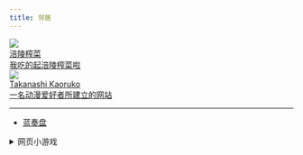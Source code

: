 ```yaml
---
title: 邻居
---
```


<div class="friends">

<a class="a-friend" target="_blank"  href="https://sssssystem.github.io">
<img class="blog-avatar" src="https://ae01.alicdn.com/kf/H7703af2e60384f3caf135f586114224cK.jpg" data-tag="bdshare">
<div class="text-container">
<div class="name">涪陵榨菜</div>
<div class="description" style="width:185px;overflow:hidden;text-overflow:ellipsis;white-space:nowrap;">我吃的起涪陵榨菜啦</div>
</div>
</a>
<a class="a-friend" target="_blank"  href="https://vanillaneko.club">
<img class="blog-avatar" src="https://i.loli.net/2020/03/29/AHQRtBJx6hKaYPg.jpg" data-tag="bdshare">
<div class="text-container">
<div class="name">Takanashi Kaoruko</div>
<div class="description" style="width:185px;overflow:hidden;text-overflow:ellipsis;white-space:nowrap;">一名动漫爱好者所建立的网站</div>
</div>
</a>
</div>

---

- [蓝奏盘](https://wws.lanzous.com/b01bgqiwf)

<details>
<summary>网页小游戏</summary>
<br>

投篮 http://t.cn/AisizCcW

见缝插针 http://t.cn/E9tsC3p

锦上添花 http://t.cn/AiOrmbVh

堆木头 http://t.cn/E9tsC3N

OREOOO http://t.cn/EGdTQlC 

刮腿毛 http://t.cn/A6PyP7Cd 

能打多少次 http://t.cn/A6PLFX5u

打掉砖块 http://t.cn/RcAimvm  

大宝剑 http://t.cn/A6PLFX5p

十滴水 http://t.cn/A6PLFX5W

友谊的小船说翻就翻 http://t.cn/RcAKw8F

无尽之湖 http://t.cn/A6PLFX50

蛇与方块 http://t.cn/Ev96Ras

有多远滚多远 http://t.cn/AisiB48U 

羽毛球 http://t.cn/A6Pyti4P

彩虹屁 http://t.cn/A6Py5a3Q

乌鸦喝水 http://t.cn/RUMpO5R

擦一擦 http://t.cn/A6PyZq50 

翻转水瓶 http://t.cn/A6PyZq5o

磁铁粘粘 http://t.cn/A6PyqtYy 

旋转飞刀 http://t.cn/A6PyLrCb 

守护蛋蛋 http://t.cn/A6PyZq5a

打泡泡 http://t.cn/A6Pq1Hoj 

纸牌接龙 http://t.cn/AiuR04G8

六角拼拼 http://t.cn/Rtp4QDz

俄罗斯方块 http://t.cn/RcciqaX

弹弹球 http://t.cn/RVbx3Dz

切水果 http://t.cn/A6PGSCKb

搭桥 http://t.cn/A6P5PvvX

</details> 